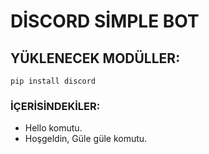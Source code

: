 # DİSCORD SİMPLE BOT

## YÜKLENECEK MODÜLLER:
```pip install discord```

### İÇERİSİNDEKİLER:
- Hello komutu.
- Hoşgeldin, Güle güle komutu.
